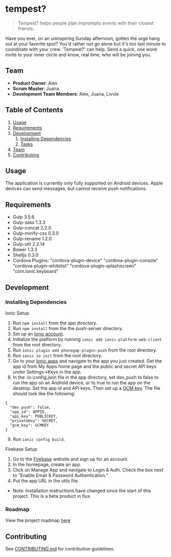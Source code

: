 # tempest?

>Tempest? helps people plan impromptu events with their closest friends.

Have you ever, on an uninspiring Sunday afternoon, gotten the urge hang out at your favorite spot? You'd rather not go alone but it's too last minute to coordinate with your crew. ‘Tempest?’ can help. Send a quick, one word invite to your inner circle and know, real time, who will be joining you. 

## Team

  - __Product Owner__: Alex
  - __Scrum Master__: Juana
  - __Development Team Members__: Alex, Juana, Livvie

## Table of Contents

1. [Usage](#Usage)
1. [Requirements](#requirements)
1. [Development](#development)
    1. [Installing Dependencies](#installing-dependencies)
    1. [Tasks](#tasks)
1. [Team](#team)
1. [Contributing](#contributing)

## Usage

The application is currently only fully supported on Android devices.  Apple devices can send messages, but cannot receive push notifications.

## Requirements

- Gulp 3.5.6
- Gulp-sass 1.3.3
- Gulp-concat 2.2.0
- Gulp-minify-css 0.3.0
- Gulp-rename 1.2.0
- Gulp-util 2.2.14
- Bower 1.3.3
- Shelljs 0.3.0
- Cordova Plugins:
    "cordova-plugin-device"
    "cordova-plugin-console"
    "cordova-plugin-whitelist"
    "cordova-plugin-splashscreen"
    "com.ionic.keyboard"


## Development

### Installing Dependencies

Ionic Setup

1. Run ```npm install``` from the app directory.
2. Run ```npm install``` from the the push-server directory.
3. Set up an [Ionic account](https://apps.ionic.io/signup).
4. Initialize the platform by running ```ionic add ionic-platform-web-client``` from the root directory.
5. Run ```ionic plugin add phonegap-plugin-push``` from the root directory.
6. Run ```ionic io init``` from the root directory.
7. Go to your [Ionic apps](https://apps.ionic.io) and navigate to the app you just created.  Get the app id from My Apps home page and the public and secret API keys under Settings->Keys in the app.
8. In the .io-config.json file in the app directory, set dev_push to false to run the app on an Android device, or to true to run the app on the desktop.  Set the app id and API keys.  Then set up a [GCM key](http://docs.ionic.io/docs/push-android-setup).  The file should look like the following:
```
{
  "dev_push": false,
  "app_id": APPID,
  "api_key": PUBLICKEY,
  "privateKey": SECRET,
  "gcm_key": GCMKEY
}
```
9. Run ```ionic config build```.

Firebase Setup

1. Go to the [Firebase](https://www.firebase.com) website and sign up for an account.
2. In the homepage, create an app.
3. Click on Manage App and navigate to Login & Auth.  Check the box next to "Enable Email & Password Authentication."
4. Put the app URL in the utils file.

* Note: Installation instructions have changed since the start of this project.  This is a beta product in flux.

### Roadmap

View the project roadmap [here](https://github.com/TRANSFIXED-PORTABELLA/TRANSFIXED-PORTABELLA/issues)


## Contributing

See [CONTRIBUTING.md](CONTRIBUTING.md) for contribution guidelines.
